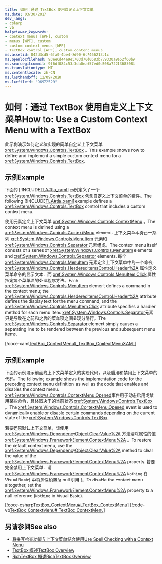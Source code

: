 ```yaml
---
title: 如何：通过 TextBox 使用自定义上下文菜单
ms.date: 03/30/2017
dev_langs:
- csharp
- vb
helpviewer_keywords:
- context menus [WPF], custom
- menus [WPF], custom
- custom context menus [WPF]
- TextBox control [WPF], custom content menus
ms.assetid: 842d3cd5-6fa0-4be4-8d90-6c7466213b1c
ms.openlocfilehash: 93ee6d44e9e5703d70d0583b759330a9e52f60b9
ms.sourcegitcommit: 9f6df084c53a3da0ea657ed0d708a72213683084
ms.translationtype: MT
ms.contentlocale: zh-CN
ms.lasthandoff: 12/09/2020
ms.locfileid: "96972529"
---
```

# <a name="how-to-use-a-custom-context-menu-with-a-textbox"></a><span data-ttu-id="1b25b-102">如何：通过 TextBox 使用自定义上下文菜单</span><span class="sxs-lookup"><span data-stu-id="1b25b-102">How to: Use a Custom Context Menu with a TextBox</span></span>
<span data-ttu-id="1b25b-103">此示例演示如何定义和实现的简单自定义上下文菜单 <xref:System.Windows.Controls.TextBox> 。</span><span class="sxs-lookup"><span data-stu-id="1b25b-103">This example shows how to define and implement a simple custom context menu for a <xref:System.Windows.Controls.TextBox>.</span></span>  
  
## <a name="example"></a><span data-ttu-id="1b25b-104">示例</span><span class="sxs-lookup"><span data-stu-id="1b25b-104">Example</span></span>  
 <span data-ttu-id="1b25b-105">下面的 [!INCLUDE[TLA#tla_xaml](../../../includes/tlasharptla-xaml-md.md)] 示例定义了一个 <xref:System.Windows.Controls.TextBox> 包含自定义上下文菜单的控件。</span><span class="sxs-lookup"><span data-stu-id="1b25b-105">The following [!INCLUDE[TLA#tla_xaml](../../../includes/tlasharptla-xaml-md.md)] example defines a <xref:System.Windows.Controls.TextBox> control that includes a custom context menu.</span></span>  
  
 <span data-ttu-id="1b25b-106">使用元素定义上下文菜单 <xref:System.Windows.Controls.ContextMenu> 。</span><span class="sxs-lookup"><span data-stu-id="1b25b-106">The context menu is defined using a <xref:System.Windows.Controls.ContextMenu> element.</span></span>  <span data-ttu-id="1b25b-107">上下文菜单本身由一系列 <xref:System.Windows.Controls.MenuItem> 元素和 <xref:System.Windows.Controls.Separator> 元素组成。</span><span class="sxs-lookup"><span data-stu-id="1b25b-107">The context menu itself consists of a series of <xref:System.Windows.Controls.MenuItem> elements and <xref:System.Windows.Controls.Separator> elements.</span></span>  <span data-ttu-id="1b25b-108">每个 <xref:System.Windows.Controls.MenuItem> 元素定义上下文菜单中的一个命令; <xref:System.Windows.Controls.HeaderedItemsControl.Header%2A> 属性定义菜单命令的显示文本，而 <xref:System.Windows.Controls.MenuItem.Click> 属性指定每个菜单项的处理程序方法。</span><span class="sxs-lookup"><span data-stu-id="1b25b-108">Each <xref:System.Windows.Controls.MenuItem> element defines a command in the context menu; the <xref:System.Windows.Controls.HeaderedItemsControl.Header%2A> attribute defines the display text for the menu command, and the <xref:System.Windows.Controls.MenuItem.Click> attribute specifies a handler method for each menu item.</span></span>  <span data-ttu-id="1b25b-109"><xref:System.Windows.Controls.Separator>元素只是导致在之前和之后的菜单项之间呈现分隔行。</span><span class="sxs-lookup"><span data-stu-id="1b25b-109">The <xref:System.Windows.Controls.Separator> element simply causes a separating line to be rendered between the previous and subsequent menu items.</span></span>  
  
 [!code-xaml[TextBox_ContextMenu#_TextBox_ContextMenuXAML](~/samples/snippets/csharp/VS_Snippets_Wpf/TextBox_ContextMenu/CSharp/Window1.xaml#_textbox_contextmenuxaml)]  
  
## <a name="example"></a><span data-ttu-id="1b25b-110">示例</span><span class="sxs-lookup"><span data-stu-id="1b25b-110">Example</span></span>  
 <span data-ttu-id="1b25b-111">下面的示例演示前面的上下文菜单定义的实现代码，以及启用和禁用上下文菜单的代码。</span><span class="sxs-lookup"><span data-stu-id="1b25b-111">The following example shows the implementation code for the preceding context menu definition, as well as the code that enables and disables the context menu.</span></span>  <span data-ttu-id="1b25b-112"><xref:System.Windows.Controls.ContextMenu.Opened>事件用于动态启用或禁用某些命令，具体取决于的当前状态 <xref:System.Windows.Controls.TextBox> 。</span><span class="sxs-lookup"><span data-stu-id="1b25b-112">The <xref:System.Windows.Controls.ContextMenu.Opened> event is used to dynamically enable or disable certain commands depending on the current state of the <xref:System.Windows.Controls.TextBox>.</span></span>  
  
 <span data-ttu-id="1b25b-113">若要还原默认上下文菜单，请使用 <xref:System.Windows.DependencyObject.ClearValue%2A> 方法清除属性的值 <xref:System.Windows.FrameworkElement.ContextMenu%2A> 。</span><span class="sxs-lookup"><span data-stu-id="1b25b-113">To restore the default context menu, use the <xref:System.Windows.DependencyObject.ClearValue%2A> method to clear the value of the <xref:System.Windows.FrameworkElement.ContextMenu%2A> property.</span></span>  <span data-ttu-id="1b25b-114">若要完全禁用上下文菜单，请 <xref:System.Windows.FrameworkElement.ContextMenu%2A> `Nothing` 在 Visual Basic) 中将属性设置为 null 引用 (。</span><span class="sxs-lookup"><span data-stu-id="1b25b-114">To disable the context menu altogether, set the <xref:System.Windows.FrameworkElement.ContextMenu%2A> property to a null reference (`Nothing` in Visual Basic).</span></span>  
  
 [!code-csharp[TextBox_ContextMenu#_TextBox_ContextMenu](~/samples/snippets/csharp/VS_Snippets_Wpf/TextBox_ContextMenu/CSharp/Window1.xaml.cs#_textbox_contextmenu)]
 [!code-vb[TextBox_ContextMenu#_TextBox_ContextMenu](~/samples/snippets/visualbasic/VS_Snippets_Wpf/TextBox_ContextMenu/VisualBasic/Window1.xaml.vb#_textbox_contextmenu)]  
  
## <a name="see-also"></a><span data-ttu-id="1b25b-115">另请参阅</span><span class="sxs-lookup"><span data-stu-id="1b25b-115">See also</span></span>

- [<span data-ttu-id="1b25b-116">将拼写检查功能与上下文菜单结合使用</span><span class="sxs-lookup"><span data-stu-id="1b25b-116">Use Spell Checking with a Context Menu</span></span>](how-to-use-spell-checking-with-a-context-menu.md)
- [<span data-ttu-id="1b25b-117">TextBox 概述</span><span class="sxs-lookup"><span data-stu-id="1b25b-117">TextBox Overview</span></span>](textbox-overview.md)
- [<span data-ttu-id="1b25b-118">RichTextBox 概述</span><span class="sxs-lookup"><span data-stu-id="1b25b-118">RichTextBox Overview</span></span>](richtextbox-overview.md)
